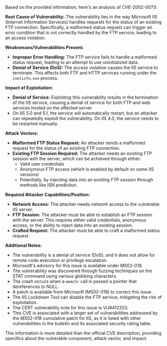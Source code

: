 Based on the provided information, here's an analysis of CVE-2002-0073:

**Root Cause of Vulnerability:**
The vulnerability lies in the way Microsoft IIS (Internet Information Services) handles requests for the status of an existing FTP connection. Specifically, a malformed status request can trigger an error condition that is not correctly handled by the FTP service, leading to an access violation.

**Weaknesses/Vulnerabilities Present:**
- **Improper Error Handling:** The FTP service fails to handle a malformed status request, leading to an attempt to use uninitialized data.
- **Denial of Service (DoS):** The access violation causes the IIS service to terminate. This affects both FTP and HTTP services running under the `inetinfo.exe` process.

**Impact of Exploitation:**
- **Denial of Service:** Exploiting this vulnerability results in the termination of the IIS service, causing a denial of service for both FTP and web services hosted on the affected server.
- On IIS 5.0 and 5.1, the service will automatically restart, but an attacker can repeatedly exploit the vulnerability. On IIS 4.0, the service needs to be restarted manually.

**Attack Vectors:**
- **Malformed FTP Status Request:** An attacker sends a malformed request for the status of an existing FTP connection.
- **Existing FTP Session Required:** The attacker needs an existing FTP session with the server, which can be achieved through either:
  - Valid user credentials
  - Anonymous FTP access (which is enabled by default on some IIS versions)
  - Potentially, by injecting data into an existing FTP session through methods like ISN prediction.

**Required Attacker Capabilities/Position:**
- **Network Access:** The attacker needs network access to the vulnerable IIS server.
- **FTP Session:** The attacker must be able to establish an FTP session with the server. This requires either valid credentials, anonymous access, or the ability to inject data into an existing session.
- **Crafted Request:** The attacker must be able to craft a malformed status request.

**Additional Notes:**

*   The vulnerability is a denial of service (DoS), and it does not allow for remote code execution or privilege escalation.
*   Microsoft's advisory for this issue is available under MS02-018.
*   The vulnerability was discovered through fuzzing techniques on the STAT command using various globbing characters.
*   The crash occurs when a `memchr` call is passed a pointer that dereferences to NULL.
*   A patch is available from Microsoft (MS02-018) to correct this issue.
*   The IIS Lockdown Tool can disable the FTP service, mitigating the risk of exploitation.
*   The CERT vulnerability note for this issue is VU#412203.
*   This CVE is associated with a larger set of vulnerabilities addressed by the MS02-018 cumulative patch for IIS, as it is listed with other vulnerabilities in the bulletin and its associated security rating table.

This information is more detailed than the official CVE description, providing specifics about the vulnerable component, attack vector, and impact.